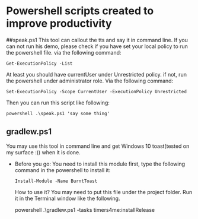 # Powershell scripts created to improve productivity

##speak.ps1
This tool can callout the tts and say it in command line.
  If you can not run his demo, please check if you have set your local policy to run the powershell file. via the following command: 
    
    Get-ExecutionPolicy -List
  
  At least you should have currentUser under Unrestricted policy. if not, run the powershell under administrator role. Via the following command:
    
    Set-ExecutionPolicy -Scope CurrentUser -ExecutionPolicy Unrestricted
  Then you can run this script like following:
    
    powershell .\speak.ps1 'say some thing'

## gradlew.ps1
You may use this tool in command line and get Windows 10 toast(tested on my surface :)) when it is done.
- Before you go:
    You need to install this module first, type the following command in the powershell to install it: 
  
      Install-Module -Name BurntToast
        
    How to use it? You may need to put this file under the project folder. Run it in the Terminal window like the following.
      
    powershell .\gradlew.ps1 -tasks timers4me:installRelease
